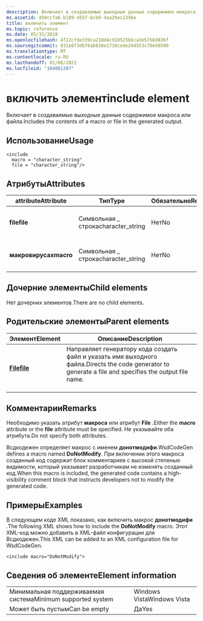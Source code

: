```yaml
---
description: Включает в создаваемые выходные данные содержимое макроса или файла.
ms.assetid: 450ccfa6-b189-4557-bcb9-4aa29ac2356e
title: включить элемент
ms.topic: reference
ms.date: 05/31/2018
ms.openlocfilehash: 4f22cfde339ca218d4cd10525bbca3e57b8d836f
ms.sourcegitcommit: 831e8f3db78ab820e1710cede244553c70e50500
ms.translationtype: MT
ms.contentlocale: ru-RU
ms.lasthandoff: 01/08/2021
ms.locfileid: "104081207"
---
```

# <a name="include-element"></a><span data-ttu-id="008d4-103">включить элемент</span><span class="sxs-lookup"><span data-stu-id="008d4-103">include element</span></span>

<span data-ttu-id="008d4-104">Включает в создаваемые выходные данные содержимое макроса или файла.</span><span class="sxs-lookup"><span data-stu-id="008d4-104">Includes the contents of a macro or file in the generated output.</span></span>

## <a name="usage"></a><span data-ttu-id="008d4-105">Использование</span><span class="sxs-lookup"><span data-stu-id="008d4-105">Usage</span></span>

``` syntax
<include
  macro = "character_string"
  file = "character_string"/>
```

## <a name="attributes"></a><span data-ttu-id="008d4-106">Атрибуты</span><span class="sxs-lookup"><span data-stu-id="008d4-106">Attributes</span></span>



| <span data-ttu-id="008d4-107">attribute</span><span class="sxs-lookup"><span data-stu-id="008d4-107">Attribute</span></span>            | <span data-ttu-id="008d4-108">Тип</span><span class="sxs-lookup"><span data-stu-id="008d4-108">Type</span></span>                         | <span data-ttu-id="008d4-109">Обязательно</span><span class="sxs-lookup"><span data-stu-id="008d4-109">Required</span></span>      | <span data-ttu-id="008d4-110">Описание</span><span class="sxs-lookup"><span data-stu-id="008d4-110">Description</span></span>                                              |
|----------------------|------------------------------|---------------|----------------------------------------------------------|
| <span data-ttu-id="008d4-111">**file**</span><span class="sxs-lookup"><span data-stu-id="008d4-111">**file**</span></span><br/>  | <span data-ttu-id="008d4-112">Символьная \_ строка</span><span class="sxs-lookup"><span data-stu-id="008d4-112">character\_string</span></span><br/> | <span data-ttu-id="008d4-113">Нет</span><span class="sxs-lookup"><span data-stu-id="008d4-113">No</span></span><br/> | <span data-ttu-id="008d4-114">Путь к включаемому файлу.</span><span class="sxs-lookup"><span data-stu-id="008d4-114">The path to the file to include.</span></span><br/> <br/>  |
| <span data-ttu-id="008d4-115">**макровирусах**</span><span class="sxs-lookup"><span data-stu-id="008d4-115">**macro**</span></span><br/> | <span data-ttu-id="008d4-116">Символьная \_ строка</span><span class="sxs-lookup"><span data-stu-id="008d4-116">character\_string</span></span><br/> | <span data-ttu-id="008d4-117">Нет</span><span class="sxs-lookup"><span data-stu-id="008d4-117">No</span></span><br/> | <span data-ttu-id="008d4-118">Имя включаемого макроса.</span><span class="sxs-lookup"><span data-stu-id="008d4-118">The name of the macro to include.</span></span><br/> <br/> |



## <a name="child-elements"></a><span data-ttu-id="008d4-119">Дочерние элементы</span><span class="sxs-lookup"><span data-stu-id="008d4-119">Child elements</span></span>

<span data-ttu-id="008d4-120">Нет дочерних элементов.</span><span class="sxs-lookup"><span data-stu-id="008d4-120">There are no child elements.</span></span>

## <a name="parent-elements"></a><span data-ttu-id="008d4-121">Родительские элементы</span><span class="sxs-lookup"><span data-stu-id="008d4-121">Parent elements</span></span>



| <span data-ttu-id="008d4-122">Элемент</span><span class="sxs-lookup"><span data-stu-id="008d4-122">Element</span></span>                         | <span data-ttu-id="008d4-123">Описание</span><span class="sxs-lookup"><span data-stu-id="008d4-123">Description</span></span>                                                                                              |
|---------------------------------|----------------------------------------------------------------------------------------------------------|
| [<span data-ttu-id="008d4-124">**File**</span><span class="sxs-lookup"><span data-stu-id="008d4-124">**file**</span></span>](file.md)<br/> | <span data-ttu-id="008d4-125">Направляет генератору кода создать файл и указать имя выходного файла.</span><span class="sxs-lookup"><span data-stu-id="008d4-125">Directs the code generator to generate a file and specifies the output file name.</span></span><br/> <br/> |



## <a name="remarks"></a><span data-ttu-id="008d4-126">Комментарии</span><span class="sxs-lookup"><span data-stu-id="008d4-126">Remarks</span></span>

<span data-ttu-id="008d4-127">Необходимо указать атрибут **макроса** или атрибут **File** .</span><span class="sxs-lookup"><span data-stu-id="008d4-127">Either the **macro** attribute or the **file** attribute must be specified.</span></span> <span data-ttu-id="008d4-128">Не указывайте оба атрибута.</span><span class="sxs-lookup"><span data-stu-id="008d4-128">Do not specify both attributes.</span></span>

<span data-ttu-id="008d4-129">Всдкодежен определяет макрос с именем **донотмодифи**.</span><span class="sxs-lookup"><span data-stu-id="008d4-129">WsdCodeGen defines a macro named **DoNotModify**.</span></span> <span data-ttu-id="008d4-130">При включении этого макроса созданный код содержит блок комментариев с высокой степенью видимости, который указывает разработчикам не изменять созданный код.</span><span class="sxs-lookup"><span data-stu-id="008d4-130">When this macro is included, the generated code contains a high-visibility comment block that instructs developers not to modify the generated code.</span></span>

## <a name="examples"></a><span data-ttu-id="008d4-131">Примеры</span><span class="sxs-lookup"><span data-stu-id="008d4-131">Examples</span></span>

<span data-ttu-id="008d4-132">В следующем коде XML показано, как включить макрос **донотмодифи** .</span><span class="sxs-lookup"><span data-stu-id="008d4-132">The following XML shows how to include the **DoNotModify** macro.</span></span> <span data-ttu-id="008d4-133">Этот XML-код можно добавить в XML-файл конфигурации для Всдкодежен.</span><span class="sxs-lookup"><span data-stu-id="008d4-133">This XML can be added to an XML configuration file for WsdCodeGen.</span></span>

``` syntax
<include macro="DoNotModify">
```

## <a name="element-information"></a><span data-ttu-id="008d4-134">Сведения об элементе</span><span class="sxs-lookup"><span data-stu-id="008d4-134">Element information</span></span>



|                                     |               |
|-------------------------------------|---------------|
| <span data-ttu-id="008d4-135">Минимальная поддерживаемая система</span><span class="sxs-lookup"><span data-stu-id="008d4-135">Minimum supported system</span></span><br/> | <span data-ttu-id="008d4-136">Windows Vista</span><span class="sxs-lookup"><span data-stu-id="008d4-136">Windows Vista</span></span> |
| <span data-ttu-id="008d4-137">Может быть пустым</span><span class="sxs-lookup"><span data-stu-id="008d4-137">Can be empty</span></span>                        | <span data-ttu-id="008d4-138">Да</span><span class="sxs-lookup"><span data-stu-id="008d4-138">Yes</span></span>           |



 

 





